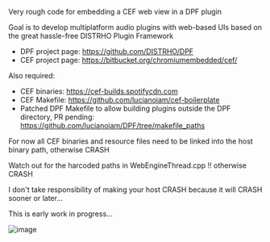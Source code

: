 Very rough code for embedding a CEF web view in a DPF plugin

Goal is to develop multiplatform audio plugins with web-based UIs based on the
great hassle-free DISTRHO Plugin Framework

* DPF project page: https://github.com/DISTRHO/DPF
* CEF project page: https://bitbucket.org/chromiumembedded/cef/

Also required:

* CEF binaries: https://cef-builds.spotifycdn.com
* CEF Makefile: https://github.com/lucianoiam/cef-boilerplate
* Patched DPF Makefile to allow building plugins outside the DPF directory,
  PR pending: https://github.com/lucianoiam/DPF/tree/makefile_paths

For now all CEF binaries and resource files need to be linked into the host
binary path, otherwise CRASH

Watch out for the harcoded paths in WebEngineThread.cpp !! otherwise CRASH

I don't take responsibility of making your host CRASH because it will CRASH
sooner or later...

This is early work in progress...


![image](https://user-images.githubusercontent.com/930494/104858730-aad7e300-5921-11eb-9261-41bc3c3c7d2d.png)
